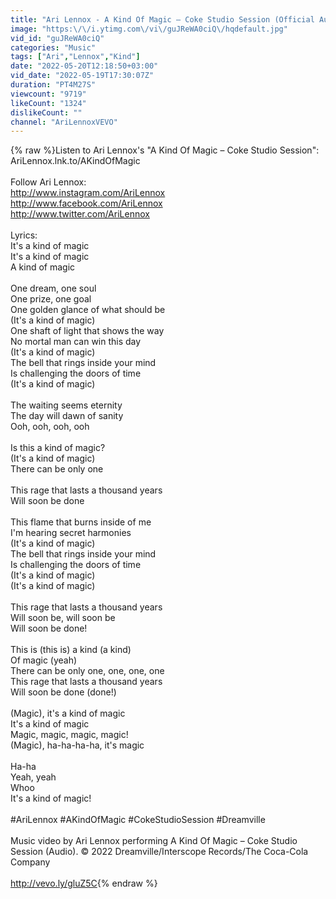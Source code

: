 ```yaml
---
title: "Ari Lennox - A Kind Of Magic – Coke Studio Session (Official Audio)"
image: "https:\/\/i.ytimg.com\/vi\/guJReWA0ciQ\/hqdefault.jpg"
vid_id: "guJReWA0ciQ"
categories: "Music"
tags: ["Ari","Lennox","Kind"]
date: "2022-05-20T12:18:50+03:00"
vid_date: "2022-05-19T17:30:07Z"
duration: "PT4M27S"
viewcount: "9719"
likeCount: "1324"
dislikeCount: ""
channel: "AriLennoxVEVO"
---
```

{% raw %}Listen to Ari Lennox's &quot;A Kind Of Magic – Coke Studio Session&quot;: <br />AriLennox.lnk.to/AKindOfMagic<br /><br />Follow Ari Lennox:<br /><a rel="nofollow" target="blank" href="http://www.instagram.com/AriLennox">http://www.instagram.com/AriLennox</a><br /><a rel="nofollow" target="blank" href="http://www.facebook.com/AriLennox">http://www.facebook.com/AriLennox</a><br /><a rel="nofollow" target="blank" href="http://www.twitter.com/AriLennox">http://www.twitter.com/AriLennox</a><br /><br />Lyrics:<br />It's a kind of magic<br />It's a kind of magic<br />A kind of magic<br /> <br />One dream, one soul<br />One prize, one goal<br />One golden glance of what should be<br />(It's a kind of magic)<br />One shaft of light that shows the way<br />No mortal man can win this day<br />(It's a kind of magic)<br />The bell that rings inside your mind<br />Is challenging the doors of time<br />(It's a kind of magic)<br /> <br />The waiting seems eternity<br />The day will dawn of sanity<br />Ooh, ooh, ooh, ooh<br /> <br />Is this a kind of magic?<br />(It's a kind of magic)<br />There can be only one<br /> <br />This rage that lasts a thousand years<br />Will soon be done<br /> <br />This flame that burns inside of me<br />I'm hearing secret harmonies<br />(It's a kind of magic)<br />The bell that rings inside your mind<br />Is challenging the doors of time<br />(It's a kind of magic)<br />(It's a kind of magic)<br /> <br />This rage that lasts a thousand years<br />Will soon be, will soon be<br />Will soon be done!<br /> <br />This is (this is) a kind (a kind)<br />Of magic (yeah)<br />There can be only one, one, one, one<br />This rage that lasts a thousand years<br />Will soon be done (done!)<br /> <br />(Magic), it's a kind of magic<br />It's a kind of magic<br />Magic, magic, magic, magic!<br />(Magic), ha-ha-ha-ha, it's magic<br /> <br />Ha-ha<br />Yeah, yeah<br />Whoo<br />It's a kind of magic!<br /><br />#AriLennox #AKindOfMagic #CokeStudioSession #Dreamville<br /><br />Music video by Ari Lennox performing A Kind Of Magic – Coke Studio Session (Audio). © 2022 Dreamville/Interscope Records/The Coca-Cola Company<br /><br /><a rel="nofollow" target="blank" href="http://vevo.ly/gluZ5C">http://vevo.ly/gluZ5C</a>{% endraw %}

